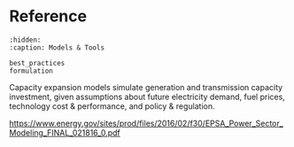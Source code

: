# Reference

```{toctree}
:hidden:
:caption: Models & Tools

best_practices
formulation
```

Capacity expansion models simulate generation and transmission capacity investment, given assumptions about future
electricity demand, fuel prices, technology cost & performance, and policy & regulation.

https://www.energy.gov/sites/prod/files/2016/02/f30/EPSA_Power_Sector_Modeling_FINAL_021816_0.pdf
